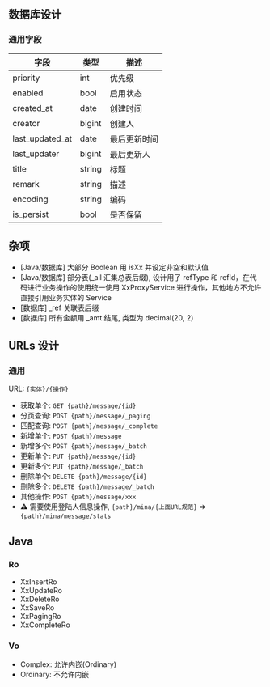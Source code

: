 ## 数据库设计

### 通用字段

| 字段 | 类型 | 描述 |
|---|---|---|
|priority|int|优先级|
|enabled|bool|启用状态|
|created_at|date|创建时间|
|creator|bigint|创建人|
|last_updated_at|date|最后更新时间|
|last_updater|bigint|最后更新人|
|title|string|标题|
|remark|string|描述|
|encoding|string|编码|
|is_persist|bool|是否保留|

## 杂项

- [Java/数据库] 大部分 Boolean 用 isXx 并设定非空和默认值
- [Java/数据库] 部分表(_all 汇集总表后缀), 设计用了 refType 和 refId，在代码进行业务操作的使用统一使用 XxProxyService 进行操作，其他地方不允许直接引用业务实体的 Service
- [数据库] _ref 关联表后缀
- [数据库] 所有金额用 _amt 结尾, 类型为 decimal(20, 2)

## URLs 设计

### 通用

URL: `{实体}/{操作}`

- 获取单个: `GET {path}/message/{id}`
- 分页查询: `POST {path}/message/_paging`
- 匹配查询: `POST {path}/message/_complete`
- 新增单个: `POST {path}/message`
- 新增多个: `POST {path}/message/_batch`
- 更新单个: `PUT {path}/message/{id}`
- 更新多个: `PUT {path}/message/_batch`
- 删除单个: `DELETE {path}/message/{id}`
- 删除多个: `DELETE {path}/message/_batch`
- 其他操作: `POST {path}/message/xxx`
- ⚠️ 需要使用登陆人信息操作, `{path}/mina/{上面URL规范}` => `{path}/mina/message/stats`

## Java

### Ro

- XxInsertRo
- XxUpdateRo
- XxDeleteRo
- XxSaveRo
- XxPagingRo
- XxCompleteRo

### Vo

- Complex: 允许内嵌(Ordinary)
- Ordinary: 不允许内嵌
